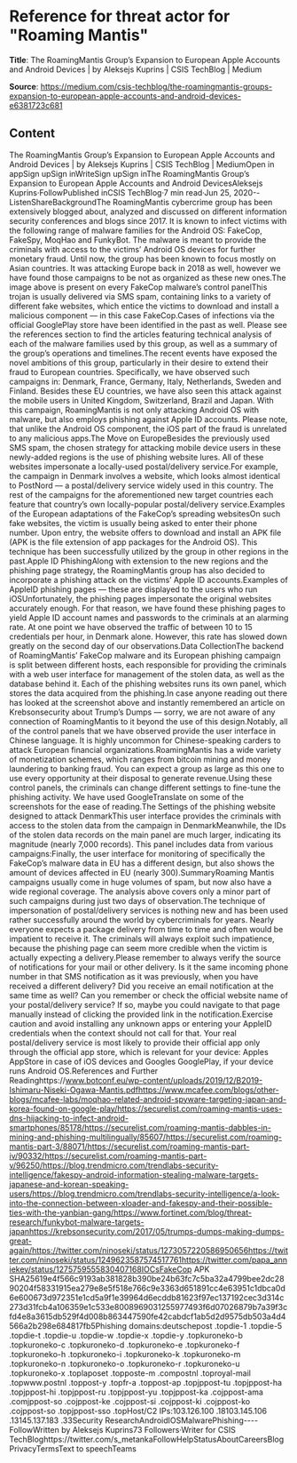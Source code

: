 # Reference for threat actor for "Roaming Mantis"

**Title**: The RoamingMantis Group’s Expansion to European Apple Accounts and Android Devices | by Aleksejs Kuprins | CSIS TechBlog | Medium

**Source**: https://medium.com/csis-techblog/the-roamingmantis-groups-expansion-to-european-apple-accounts-and-android-devices-e6381723c681

## Content
The RoamingMantis Group’s Expansion to European Apple Accounts and Android Devices | by Aleksejs Kuprins | CSIS TechBlog | MediumOpen in appSign upSign inWriteSign upSign inThe RoamingMantis Group’s Expansion to European Apple Accounts and Android DevicesAleksejs Kuprins·FollowPublished inCSIS TechBlog·7 min read·Jun 25, 2020--ListenShareBackgroundThe RoamingMantis cybercrime group has been extensively blogged about, analyzed and discussed on different information security conferences and blogs since 2017. It is known to infect victims with the following range of malware families for the Android OS: FakeCop, FakeSpy, MoqHao and FunkyBot. The malware is meant to provide the criminals with access to the victims’ Android OS devices for further monetary fraud. Until now, the group has been known to focus mostly on Asian countries. It was attacking Europe back in 2018 as well, however we have found those campaigns to be not as organized as these new ones.The image above is present on every FakeCop malware’s control panelThis trojan is usually delivered via SMS spam, containing links to a variety of different fake websites, which entice the victims to download and install a malicious component — in this case FakeCop.Cases of infections via the official GooglePlay store have been identified in the past as well. Please see the references section to find the articles featuring technical analysis of each of the malware families used by this group, as well as a summary of the group’s operations and timelines.The recent events have exposed the novel ambitions of this group, particularly in their desire to extend their fraud to European countries. Specifically, we have observed such campaigns in: Denmark, France, Germany, Italy, Netherlands, Sweden and Finland. Besides these EU countries, we have also seen this attack against the mobile users in United Kingdom, Switzerland, Brazil and Japan. With this campaign, RoamingMantis is not only attacking Android OS with malware, but also employs phishing against Apple ID accounts. Please note, that unlike the Android OS component, the iOS part of the fraud is unrelated to any malicious apps.The Move on EuropeBesides the previously used SMS spam, the chosen strategy for attacking mobile device users in these newly-added regions is the use of phishing website lures. All of these websites impersonate a locally-used postal/delivery service.For example, the campaign in Denmark involves a website, which looks almost identical to PostNord — a postal/delivery service widely used in this country. The rest of the campaigns for the aforementioned new target countries each feature that country’s own locally-popular postal/delivery service.Examples of the European adaptations of the FakeCop’s spreading websitesOn such fake websites, the victim is usually being asked to enter their phone number. Upon entry, the website offers to download and install an APK file (APK is the file extension of app packages for the Android OS). This technique has been successfully utilized by the group in other regions in the past.Apple ID PhishingAlong with extension to the new regions and the phishing page strategy, the RoamingMantis group has also decided to incorporate a phishing attack on the victims’ Apple ID accounts.Examples of AppleID phishing pages — these are displayed to the users who run iOSUnfortunately, the phishing pages impersonate the original websites accurately enough. For that reason, we have found these phishing pages to yield Apple ID account names and passwords to the criminals at an alarming rate. At one point we have observed the traffic of between 10 to 15 credentials per hour, in Denmark alone. However, this rate has slowed down greatly on the second day of our observations.Data CollectionThe backend of RoamingMantis’ FakeCop malware and its European phishing campaign is split between different hosts, each responsible for providing the criminals with a web user interface for management of the stolen data, as well as the database behind it. Each of the phishing websites runs its own panel, which stores the data acquired from the phishing.In case anyone reading out there has looked at the screenshot above and instantly remembered an article on Krebsonsecurity about Trump’s Dumps — sorry, we are not aware of any connection of RoamingMantis to it beyond the use of this design.Notably, all of the control panels that we have observed provide the user interface in Chinese language. It is highly uncommon for Chinese-speaking carders to attack European financial organizations.RoamingMantis has a wide variety of monetization schemes, which ranges from bitcoin mining and money laundering to banking fraud. You can expect a group as large as this one to use every opportunity at their disposal to generate revenue.Using these control panels, the criminals can change different settings to fine-tune the phishing activity. We have used GoogleTranslate on some of the screenshots for the ease of reading.The Settings of the phishing website designed to attack DenmarkThis user interface provides the criminals with access to the stolen data from the campaign in DenmarkMeanwhile, the IDs of the stolen data records on the main panel are much larger, indicating its magnitude (nearly 7,000 records). This panel includes data from various campaigns:Finally, the user interface for monitoring of specifically the FakeCop’s malware data in EU has a different design, but also shows the amount of devices affected in EU (nearly 300).SummaryRoaming Mantis campaigns usually come in huge volumes of spam, but now also have a wide regional coverage. The analysis above covers only a minor part of such campaigns during just two days of observation.The technique of impersonation of postal/delivery services is nothing new and has been used rather successfully around the world by cybercriminals for years. Nearly everyone expects a package delivery from time to time and often would be impatient to receive it. The criminals will always exploit such impatience, because the phishing page can seem more credible when the victim is actually expecting a delivery.Please remember to always verify the source of notifications for your mail or other delivery. Is it the same incoming phone number in that SMS notification as it was previously, when you have received a different delivery? Did you receive an email notification at the same time as well? Can you remember or check the official website name of your postal/delivery service? If so, maybe you could navigate to that page manually instead of clicking the provided link in the notification.Exercise caution and avoid installing any unknown apps or entering your AppleID credentials when the context should not call for that. Your real postal/delivery service is most likely to provide their official app only through the official app store, which is relevant for your device: Apples AppStore in case of iOS devices and Googles GooglePlay, if your device runs Android OS.References and Further Readinghttps://www.botconf.eu/wp-content/uploads/2019/12/B2019-Ishimaru-Niseki-Ogawa-Mantis.pdfhttps://www.mcafee.com/blogs/other-blogs/mcafee-labs/moqhao-related-android-spyware-targeting-japan-and-korea-found-on-google-play/https://securelist.com/roaming-mantis-uses-dns-hijacking-to-infect-android-smartphones/85178/https://securelist.com/roaming-mantis-dabbles-in-mining-and-phishing-multilingually/85607/https://securelist.com/roaming-mantis-part-3/88071/https://securelist.com/roaming-mantis-part-iv/90332/https://securelist.com/roaming-mantis-part-v/96250/https://blog.trendmicro.com/trendlabs-security-intelligence/fakespy-android-information-stealing-malware-targets-japanese-and-korean-speaking-users/https://blog.trendmicro.com/trendlabs-security-intelligence/a-look-into-the-connection-between-xloader-and-fakespy-and-their-possible-ties-with-the-yanbian-gang/https://www.fortinet.com/blog/threat-research/funkybot-malware-targets-japanhttps://krebsonsecurity.com/2017/05/trumps-dumps-making-dumps-great-again/https://twitter.com/ninoseki/status/1273057220586950656https://twitter.com/ninoseki/status/1249623587574517761https://twitter.com/papa_anniekey/status/1275759555830407168IOCsFakeCop APK SHA25619e4f566c9193ab381828b390be24b63fc7c5ba32a4799bee2dc2890204f58331915ea279e8e5f518e766c9e3363d651891cc4e63951c1dbca0d6e600673d972351e1cd5a9f1e39964d6ecddb81623f97ec137192cec3d314c273d31fcb4a106359e1c533e8008969031255977493f6d07026879b7a39f3cfd4e8a3615db529f4d008b863447590fe42cabdcf1ab5d2d9575db503a4d4566a2b298e684817fb5Phishing domains:deutschepost .topdie-1 .topdie-5 .topdie-t .topdie-u .topdie-w .topdie-x .topdie-y .topkuroneko-b .topkuroneko-c .topkuroneko-d .topkuroneko-e .topkuroneko-f .topkuroneko-h .topkuroneko-i .topkuroneko-k .topkuroneko-m .topkuroneko-n .topkuroneko-o .topkuroneko-r .topkuroneko-u .topkuroneko-x .toplaposet .topposte-m .compostnl .toproyal-mail .topwww.postnl .toppost-y .topfr-a .toppost-ap .topjppost-tu .topjppost-ha .topjppost-hi .topjppost-ru .topjppost-yu .topjppost-ka .cojppost-ama .comjppost-so .cojppost-ke .cojppost-si .cojppost-ki .cojppost-ko .cojppost-so .topjppost-sso .topHost/C2 IPs:103.126.100 .18103.145.106 .13145.137.183 .33Security ResearchAndroidIOSMalwarePhishing----FollowWritten by Aleksejs Kuprins73 Followers·Writer for CSIS TechBloghttps://twitter.com/s_metankaFollowHelpStatusAboutCareersBlogPrivacyTermsText to speechTeams
































